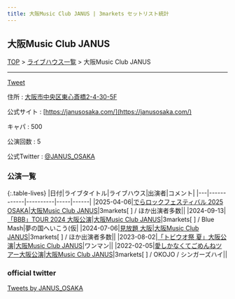 ```yaml
---
title: 大阪Music Club JANUS | 3markets セットリスト統計
---
```

## 大阪Music Club JANUS

[TOP](/setlist/) > [ライブハウス一覧](livehouses.html) > 大阪Music Club JANUS

___

<a href="https://twitter.com/share?ref_src=twsrc%5Etfw" data-text="3markets[ ]セットリスト > 大阪Music Club JANUS" class="twitter-share-button" data-via="3markets" data-hashtags="3markets" data-related="3markets" data-show-count="false">Tweet</a>

住所
:    <a href="https://www.google.co.jp/maps/search/%E5%A4%A7%E9%98%AA%E5%B8%82%E4%B8%AD%E5%A4%AE%E5%8C%BA%E6%9D%B1%E5%BF%83%E6%96%8E%E6%A9%8B2-4-30-5F" rel="noopener noreferrer" target="_blank">大阪市中央区東心斎橋2-4-30-5F</a>

公式サイト
:    [https://janusosaka.com/](https://janusosaka.com/)

キャパ
:    500

公演回数
: 5


公式Twitter
: <a href="https://twitter.com/JANUS_OSAKA">@JANUS_OSAKA</a>


### 公演一覧

{:.table-lives}
|日付|ライブタイトル|ライブハウス|出演者|コメント|
|---|------------|----------|-----|------|
|<span class="nowrap">2025-04-06</span>|[でらロックフェスティバル 2025 OSAKA](live190.html)|[大阪Music Club JANUS](livehouse016.html)|3markets[ ] / ほか出演者多数||
|<span class="nowrap">2024-09-13</span>|[「BBB」TOUR 2024 大阪公演](live143.html)|[大阪Music Club JANUS](livehouse016.html)|3markets[ ] / Blue Mash|夢の国へいこう(仮|
|<span class="nowrap">2024-07-06</span>|[見放題 大阪](live129.html)|[大阪Music Club JANUS](livehouse016.html)|3markets[ ] / ほか出演者多数||
|<span class="nowrap">2023-08-02</span>|[「トビウオ祭 夏」大阪公演](live074.html)|[大阪Music Club JANUS](livehouse016.html)|ワンマン||
|<span class="nowrap">2022-02-05</span>|[愛しかなくてごめんねツアー大阪公演](live007.html)|[大阪Music Club JANUS](livehouse016.html)|3markets[ ] / OKOJO / シンガーズハイ||




### official twitter

<a class="twitter-timeline" href="https://twitter.com/JANUS_OSAKA?ref_src=twsrc%5Etfw">Tweets by JANUS_OSAKA</a> <script async src="https://platform.twitter.com/widgets.js" charset="utf-8"></script>


<script async src="https://platform.twitter.com/widgets.js" charset="utf-8"></script>